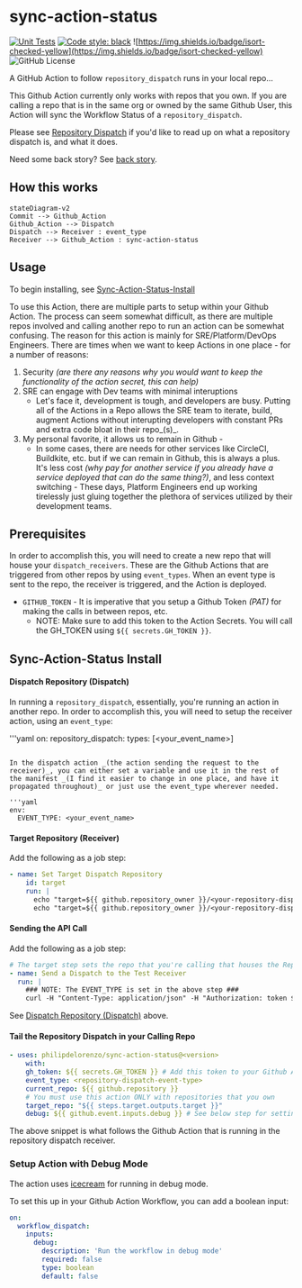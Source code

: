 # sync-action-status

[![Unit Tests](https://github.com/philipdelorenzo/sync-action-status/actions/workflows/run_tests.yml/badge.svg)](https://github.com/philipdelorenzo/sync-action-status/actions/workflows/run_tests.yml)
[![Code style: black](https://img.shields.io/badge/code%20style-black-000000.svg)](https://github.com/psf/black)
![https://img.shields.io/badge/isort-checked-yellow](https://img.shields.io/badge/isort-checked-yellow)
![GitHub License](https://img.shields.io/github/license/philipdelorenzo/sync-action-status)

A GitHub Action to follow `repository_dispatch` runs in your local repo...

This Github Action currently only works with repos that you own. If you are calling a repo that is in the same org or owned by the same
Github User, this Action will sync the Workflow Status of a `repository_dispatch`.

Please see [Repository Dispatch](https://github.com/marketplace/actions/repository-dispatch) if you'd like to read up on what a repository dispatch is, and what it does.

Need some back story? See [back story](docs/backstory.md).

## How this works

```mermaid
stateDiagram-v2
Commit --> Github_Action
Github_Action --> Dispatch
Dispatch --> Receiver : event_type
Receiver --> Github_Action : sync-action-status
```

## Usage

To begin installing, see [Sync-Action-Status-Install](#sync-action-status-install)

To use this Action, there are multiple parts to setup within your Github Action. The process can seem somewhat difficult, as there are multiple repos involved and calling another repo to run an action can be somewhat confusing. The reason for this action is mainly for SRE/Platform/DevOps Engineers. There are times when we want to keep Actions in one place - for a number of reasons:

1. Security _(are there any reasons why you would want to keep the functionality of the action secret, this can help)_
2. SRE can engage with Dev teams with minimal interuptions
    - Let's face it, development is tough, and developers are busy. Putting all of the Actions in a Repo allows the SRE team to iterate, build, augment Actions without interupting developers with constant PRs and extra code bloat in their repo_(s)_.
3. My personal favorite, it allows us to remain in Github - 
    - In some cases, there are needs for other services like CircleCI, Buildkite, etc. but if we can remain in Github, this is always a plus. It's less cost _(why pay for another service if you already have a service deployed that can do the same thing?)_, and less context switching - These days, Platform Engineers end up working tirelessly just gluing together the plethora of services utilized by their development teams.

## Prerequisites

In order to accomplish this, you will need to create a new repo that will house your `dispatch_receivers`. These are the Github Actions that are triggered from other repos by using `event_types`. When an event type is sent to the repo, the receiver is triggered, and the Action is deployed.

- `GITHUB_TOKEN` - It is imperative that you setup a Github Token _(PAT)_ for making the calls in between repos, etc.
    - NOTE: Make sure to add this token to the Action Secrets. You will call the GH_TOKEN using `${{ secrets.GH_TOKEN }}`.

## Sync-Action-Status Install

#### Dispatch Repository (Dispatch)

In running a `repository_dispatch`, essentially, you're running an action in another repo. In order to accomplish this, you will need to setup the receiver action, using an `event_type`:

'''yaml
on:
  repository_dispatch:
    types: [<your_event_name>]
```

In the dispatch action _(the action sending the request to the receiver)_, you can either set a variable and use it in the rest of the manifest _(I find it easier to change in one place, and have it propagated throughout)_ or just use the event_type wherever needed.

'''yaml
env:
  EVENT_TYPE: <your_event_name>
```

#### Target Repository (Receiver)

Add the following as a job step:

```yaml
- name: Set Target Dispatch Repository
    id: target
    run: |
      echo "target=${{ github.repository_owner }}/<your-repository-dispatch-repo>"
      echo "target=${{ github.repository_owner }}/<your-repository-dispatch-repo>" >> $GITHUB_OUTPUT
```

#### Sending the API Call

Add the following as a job step:

```yaml
# The target step sets the repo that you're calling that houses the Repository Dispatch Receiver
- name: Send a Dispatch to the Test Receiver
  run: |
    ### NOTE: The EVENT_TYPE is set in the above step ###
    curl -H "Content-Type: application/json" -H "Authorization: token ${{ secrets.GH_TOKEN }}" -H "Accept: application/vnd.github.everest-preview+json" -d "{\"event_type\": \"${EVENT_TYPE}\"}" "https://api.github.com/repos/${{ steps.target.outputs.target }}/dispatches"
```
See [Dispatch Repository (Dispatch)](#dispatch-repository-dispatch) above.

#### Tail the Repository Dispatch in your Calling Repo

```yaml
- uses: philipdelorenzo/sync-action-status@<version>
    with:
    gh_token: ${{ secrets.GH_TOKEN }} # Add this token to your Github Action Secrets
    event_type: <repository-dispatch-event-type>
    current_repo: ${{ github.repository }}
    # You must use this action ONLY with repositories that you own
    target_repo: "${{ steps.target.outputs.target }}"
    debug: ${{ github.event.inputs.debug }} # See below step for setting up debug mode
```

The above snippet is what follows the Github Action that is running in the repository dispatch receiver.

### Setup Action with Debug Mode

The action uses [icecream](https://github.com/gruns/icecream) for running in debug mode.

To set this up in your Github Action Workflow, you can add a boolean input:

```yaml
on: 
  workflow_dispatch:
    inputs:
      debug:
        description: 'Run the workflow in debug mode'
        required: false
        type: boolean
        default: false
```
